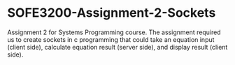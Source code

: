 # SOFE3200-Assignment-2-Sockets
Assignment 2 for Systems Programming course. The assignment required us to create sockets in c programming that could take an equation input (client side), calculate equation result (server side), and display result (client side). 
